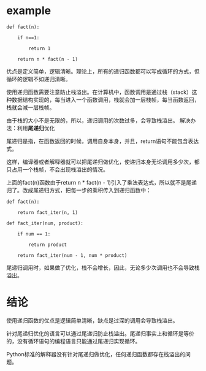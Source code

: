 # example
```
def fact(n):

    if n==1:
    
        return 1
        
    return n * fact(n - 1)
```
    
优点是定义简单，逻辑清晰。理论上，所有的递归函数都可以写成循环的方式，但循环的逻辑不如递归清晰。

使用递归函数需要注意防止栈溢出。在计算机中，函数调用是通过栈（stack）这种数据结构实现的，每当进入一个函数调用，栈就会加一层栈帧，每当函数返回，栈就会减一层栈帧。

由于栈的大小不是无限的，所以，递归调用的次数过多，会导致栈溢出。  解决办法：利用**尾递归**优化

尾递归是指，在函数返回的时候，调用自身本身，并且，return语句不能包含表达式。

这样，编译器或者解释器就可以把尾递归做优化，使递归本身无论调用多少次，都只占用一个栈帧，不会出现栈溢出的情况。

上面的fact(n)函数由于return n * fact(n - 1)引入了乘法表达式，所以就不是尾递归了。改成尾递归方式，把每一步的乘积传入到递归函数中：

```
def fact(n):

    return fact_iter(n, 1)

def fact_iter(num, product):

    if num == 1:
    
        return product
        
    return fact_iter(num - 1, num * product)
```
尾递归调用时，如果做了优化，栈不会增长，因此，无论多少次调用也不会导致栈溢出。

# 结论

使用递归函数的优点是逻辑简单清晰，缺点是过深的调用会导致栈溢出。

针对尾递归优化的语言可以通过尾递归防止栈溢出。尾递归事实上和循环是等价的，没有循环语句的编程语言只能通过尾递归实现循环。

Python标准的解释器没有针对尾递归做优化，任何递归函数都存在栈溢出的问题。

